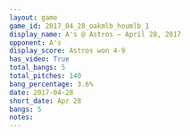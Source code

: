 ```yaml
---
layout: game
game_id: 2017_04_28_oakmlb_houmlb_1
display_name: A's @ Astros – April 28, 2017
opponent: A's
display_score: Astros won 4-9
has_video: True
total_bangs: 5
total_pitches: 140
bang_percentage: 3.6%
date: 2017-04-28
short_date: Apr 28
bangs: 5
notes: 
---
```

